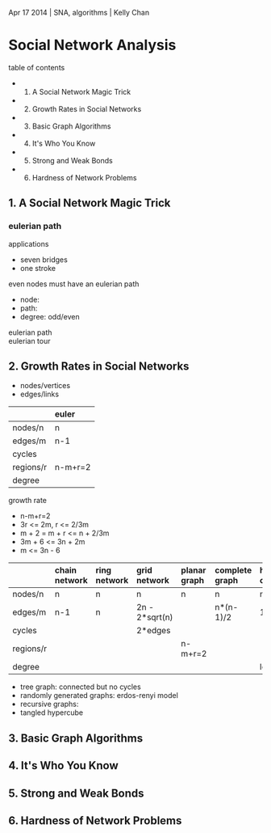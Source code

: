 Apr 17 2014 | SNA, algorithms | Kelly Chan
# Social Network Analysis

table of contents
- 1. A Social Network Magic Trick
- 2. Growth Rates in Social Networks
- 3. Basic Graph Algorithms
- 4. It's Who You Know
- 5. Strong and Weak Bonds
- 6. Hardness of Network Problems

## 1. A Social Network Magic Trick

### eulerian path

applications
- seven bridges
- one stroke

even nodes must have an eulerian path
- node:
- path: 
- degree: odd/even

eulerian path  
eulerian tour  

## 2. Growth Rates in Social Networks

- nodes/vertices
- edges/links

|           | euler   | 
|:----------|:--------|
| nodes/n   | n       | 
| edges/m   | n-1     | 
| cycles    |         | 
| regions/r | n-m+r=2 | 
| degree    |         |  

growth rate
- n-m+r=2
- 3r <= 2m, r <= 2/3m
- m + 2 = m + r <= n + 2/3m
- 3m + 6 <= 3n + 2m
- m <= 3n - 6

|           | chain network | ring network | grid network   | planar graph | complete graph | hyper cube | tree graph |
|:----------|:--------------|:-------------|:---------------|:-------------|:---------------|:-----------|:-----------|
| nodes/n   | n             | n            | n              | n            | n              | n          | n          |
| edges/m   | n-1           | n            | 2n - 2\*sqrt(n) |             | n\*(n-1)/2     | 1/2*nlogn  |            |
| cycles    |               |              | 2*edges        |              |                |            |            |
| regions/r |               |              |                | n-m+r=2      |                |            |            |
| degree    |               |              |                |              |                | logn       |            |
- tree graph: connected but no cycles
- randomly generated graphs: erdos-renyi model
- recursive graphs: 
- tangled hypercube


## 3. Basic Graph Algorithms
## 4. It's Who You Know
## 5. Strong and Weak Bonds
## 6. Hardness of Network Problems
